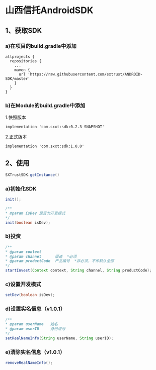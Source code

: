 # 山西信托AndroidSDK

## 1、获取SDK
### a)在项目的build.gradle中添加
```
allprojects {
  repositories {
    ...
    maven {
      url 'https://raw.githubusercontent.com/sxtrust/ANDROID-SDK/master'
    }
  }
}
```
### b)在Module的build.gradle中添加

  1.快照版本
  ```
  implementation 'com.sxxt:sdk:0.2.3-SNAPSHOT'
  ```
  2.正式版本
  ```
  implementation 'com.sxxt:sdk:1.0.0'
  ```

## 2、使用
```java
SXTrustSDK.getInstance()
```

### a)初始化SDK
```java
init();

/**
* @param isDev 是否为开发模式
*/
init(boolean isDev);
```

### b)投资
```java
/**
* @param context
* @param channel      渠道  *必须
* @param productCode  产品编号  *非必须，不传默认全部
*/
startInvest(Context context, String channel, String productCode);
```
### c)设置开发模式
```java
setDev(boolean isDev);
```

### d)设置实名信息（v1.0.1）
```java
/**
* @param userName   姓名
* @param userID     身份证号
*/
setRealNameInfo(String userName, String userID);
```

### e)清除实名信息（v1.0.1）
```java
removeRealNameInfo();
```
